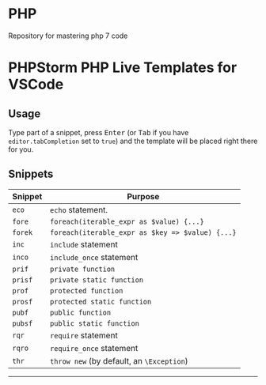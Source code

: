 # PHP
Repository for mastering php 7 code


# PHPStorm PHP Live Templates for VSCode



## Usage

Type part of a snippet, press <kbd>Enter</kbd> (or <kbd>Tab</kbd> if you have `editor.tabCompletion` set to `true`) and the template will be placed right there for you.

## Snippets

| Snippet | Purpose                                              |
|---------|------------------------------------------------------|
| `eco`   | `echo` statement.                                    |
| `fore`  | `foreach(iterable_expr as $value) {...}`             |
| `forek` | `foreach(iterable_expr as $key => $value) {...}`     |
| `inc`   | `include` statement                                  |
| `inco`  | `include_once` statement                             |
| `prif`  | `private function`                                   |
| `prisf` | `private static function`                            |
| `prof`  | `protected function`                                 |
| `prosf` | `protected static function`                          |
| `pubf`  | `public function`                                    |
| `pubsf` | `public static function`                             |
| `rqr`   | `require` statement                                  |
| `rqro`  | `require_once` statement                             |
| `thr`   | `throw new` (by default, an `\Exception`)            |

---


